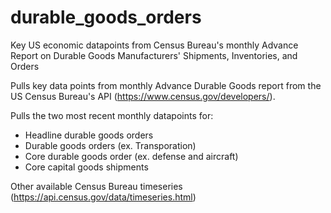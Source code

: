 # durable_goods_orders

Key US economic datapoints from Census Bureau's monthly Advance Report on Durable Goods Manufacturers' Shipments, Inventories, and Orders

Pulls key data points from monthly Advance Durable Goods report from the US Census Bureau's API (https://www.census.gov/developers/).

Pulls the two most recent monthly datapoints for:
* Headline durable goods orders
* Durable goods orders (ex. Transporation)
* Core durable goods order (ex. defense and aircraft)
* Core capital goods shipments

Other available Census Bureau timeseries (https://api.census.gov/data/timeseries.html)
